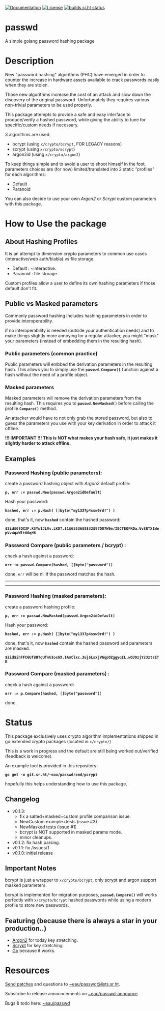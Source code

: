 [![Documentation](https://godoc.org/git.sr.ht/~eau/passwd?status.svg)](http://godoc.org/git.sr.ht/~eau/passwd)
[![License](https://img.shields.io/badge/License-BSD%203--Clause-blue.svg)](https://opensource.org/licenses/BSD-3-Clause)
[![builds.sr.ht status](https://builds.sr.ht/~eau/passwd.svg)](https://builds.sr.ht/~eau/passwd?)

# passwd
A simple golang password hashing package

# Description

New "password hashing" algorithms (PHC) have emerged in order to counter the increase in hardware assets
available to crack passwords easily when they are stolen.

Those new algorithms increase the cost of an attack and slow down the discovery of the original password.
Unfortunately they requires various non-trivial parameters to be used properly.

This package attempts to provide a safe and easy interface to produce/verify a hashed password,
while giving the ability to tune for specific/custom needs if necessary.

3 algorithms are used:

- bcrypt (using `x/crypto/bcrypt`, FOR LEGACY reasons)
- scrypt (using `x/crypto/scrypt`)
- argon2id (using `x/crypto/argon2`)

To keep things simple and to avoid a user to shoot himself in the foot, parameters choices are (for now) limited/translated into 2 static "profiles" for each algorithms:

- Default
- Paranoid

You can also decide to use your own *Argon2* or *Scrypt* custom parameters with this package.

# How to Use the package

## About Hashing Profiles
It is an attempt to dimension crypto parameters to common use cases (interactive/web auth/blabla) vs file storage

- Default  : ~interactive.
- Paranoid : file storage.

Custom profiles allow a user to define its own hashing parameters if those default don't fit.

## Public vs Masked parameters

Commonly password hashing includes hashing parameters in order to provide interoperability.

if no interoperability is needed (outside your authentication needs) and to make things slightly more annoying for a regular 
attacker, you might "mask" your parameters (instead of embedding them in the resulting hash).

### Public parameters (common practice)

Public parameters will embbed the derivation parameters in the resulting hash.
This allows you to simply use the **`passwd.Compare()`** function against a hash without
the need of a profile object.

### Masked parameters

Masked parameters will remove the derivation parameters from the resulting hash.
This requires you to **`passwd.NewMasked()`** before calling the profile **`Compare()`**
method.

An attacker would have to not only grab the stored password, but also to guess the parameters you use
with your key derivation in order to attack it offline.

**!!! IMPORTANT !!! This is NOT what makes your hash safe, it just makes it slightly harder to attack offline.**


## Examples 
### Password Hashing (public parameters):

create a password hashing object with *Argon2* default profile:   

**`p, err := passwd.New(passwd.Argon2idDefault)`**


Hash your password:   

**`hashed, err := p.Hash( []byte("my1337p4ssw0rd!") )`**


done, that's it, now **`hashed`** contain the hashed password:   

**`$2id$GlQX3F.KSYw1JLVv.LKDT.$1$65536$8$32$97DO7W9m/I8CTEQFKDa.VvEBTX1WepVv4qaWlt0OqH6`**


### Password Compare (public parameters / bcrypt) :

check a hash against a password:   

**`err := passwd.Compare(hashed, []byte("password"))`**  

done, `err` will be nil if the password matches the hash.

---
---

### Password Hashing (**masked parameters**):

create a password hashing profile:   

**`p, err := passwd.NewMasked(passwd.Argon2idDefault)`**


Hash your password:   

**`hashed, err := p.Hash( []byte("my1337p4ssw0rd!") )`**  

done, that's it, now **`hashed`** contain the hashed password and parameters are
masked.  

**`$2id$ihFFCGUfBHTqUfvUIos6X.$AmClxc.3uj6LsxjVGqpOZggyqIL.wQJ9zjY23ztsETK`**

### Password Compare (**masked parameters**) :

check a hash against a password:  

**`err := p.Compare(hashed, []byte("password"))`**

done.

# Status

This package exclusively uses crypto algorithm implementations shipped in go extended crypto packages (located in `x/crypto/`)

This is a work in progress and the default are still being worked out/verified (feedback is welcome).

An example tool is provided in this repository:  

**`go get -u git.sr.ht/~eau/passwd/cmd/pcrypt`**

hopefully this helps understanding how to use this package.

## Changelog

* v0.1.3: 
	* fix a salted+masked+custom profile comparison issue.
	* NewCustom example+tests (issue #3)
	* NewMasked tests (issue #1)
	* bcrypt is NOT supported in masked params mode.
	* minor cleanups.
* v0.1.2: fix hash parsing.
* v0.1.1: fix /issues/1
* v0.1.0: initial release


## Important Notes

bcrypt is just a wrapper to `x/crypto/bcrypt`, only scrypt and argon support masked parameters.

bcrypt is implemented for migration purposes, **`passwd.Compare()`** will works perfectly with `x/crypto/bcrypt` hashed passwords while 
using a modern profile to store new passwords.


## Featuring (because there is always a star in your production..)

* [Argon2](https://en.wikipedia.org/wiki/Argon2) for today key stretching.
* [Scrypt](http://en.wikipedia.org/wiki/Scrypt) for key stretching.
* [Go](http://golang.org) because it works.


# Resources

[Send patches](https://git-send-email.io) and questions to
[~eau/passwd@lists.sr.ht](https://lists.sr.ht/~eau/passwd).

Subscribe to release announcements on
[~eau/passwd-announce](https://lists.sr.ht/~eau/passwd-announce)

Bugs & todo here: [~eau/passwd](https://todo.sr.ht/~eau/passwd)
